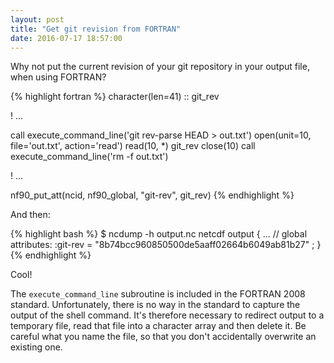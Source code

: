 ```yaml
---
layout: post
title: "Get git revision from FORTRAN"
date: 2016-07-17 18:57:00
---
```


Why not put the current revision of your git repository in your output file, when using FORTRAN?

{% highlight fortran %}
character(len=41) :: git_rev

! ...

call execute_command_line('git rev-parse HEAD > out.txt')
open(unit=10, file='out.txt', action='read')
read(10, *) git_rev
close(10)
call execute_command_line('rm -f out.txt')

! ...

nf90_put_att(ncid, nf90_global, "git-rev", git_rev)
{% endhighlight %}

And then:

{% highlight bash %}
$ ncdump -h output.nc
netcdf output {
...
// global attributes:
                :git-rev = "8b74bcc960850500de5aaff02664b6049ab81b27" ;
}
{% endhighlight %}

Cool!

The `execute_command_line` subroutine is included in the FORTRAN 2008 standard. Unfortunately, there is no way in the standard to capture the output of the shell command. It's therefore necessary to redirect output to a temporary file, read that file into a character array and then delete it. Be careful what you name the file, so that you don't accidentally overwrite an existing one.
